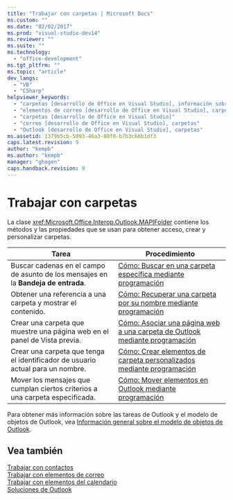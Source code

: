 ```yaml
---
title: "Trabajar con carpetas | Microsoft Docs"
ms.custom: ""
ms.date: "02/02/2017"
ms.prod: "visual-studio-dev14"
ms.reviewer: ""
ms.suite: ""
ms.technology: 
  - "office-development"
ms.tgt_pltfrm: ""
ms.topic: "article"
dev_langs: 
  - "VB"
  - "CSharp"
helpviewer_keywords: 
  - "carpetas [desarrollo de Office en Visual Studio], información sobre carpetas de Outlook"
  - "elementos de correo [desarrollo de Office en Visual Studio], carpetas"
  - "carpetas [desarrollo de Office en Visual Studio]"
  - "correo [desarrollo de Office en Visual Studio], carpetas"
  - "Outlook [desarrollo de Office en Visual Studio], carpetas"
ms.assetid: 1379b5cb-5093-46a3-80f0-b7b3c66b1df3
caps.latest.revision: 9
author: "kempb"
ms.author: "kempb"
manager: "ghogen"
caps.handback.revision: 9
---
```

# Trabajar con carpetas
  La clase <xref:Microsoft.Office.Interop.Outlook.MAPIFolder> contiene los métodos y las propiedades que se usan para obtener acceso, crear y personalizar carpetas.  
  
|Tarea|Procedimiento|  
|-----------|-------------------|  
|Buscar cadenas en el campo de asunto de los mensajes en la **Bandeja de entrada**.|[Cómo: Buscar en una carpeta específica mediante programación](../vsto/how-to-programmatically-search-within-a-specific-folder.md)|  
|Obtener una referencia a una carpeta y mostrar el contenido.|[Cómo: Recuperar una carpeta por su nombre mediante programación](../vsto/how-to-programmatically-retrieve-a-folder-by-name.md)|  
|Crear una carpeta que muestre una página web en el panel de Vista previa.|[Cómo: Asociar una página web a una carpeta de Outlook mediante programación](../vsto/how-to-programmatically-associate-a-web-page-with-an-outlook-folder.md)|  
|Crear una carpeta que tenga el identificador de usuario actual para un nombre.|[Cómo: Crear elementos de carpeta personalizados mediante programación](../vsto/how-to-programmatically-create-custom-folder-items.md)|  
|Mover los mensajes que cumplan ciertos criterios a una carpeta especificada.|[Cómo: Mover elementos en Outlook mediante programación](../vsto/how-to-programmatically-move-items-in-outlook.md)|  
  
 Para obtener más información sobre las tareas de Outlook y el modelo de objetos de Outlook, vea [Información general sobre el modelo de objetos de Outlook](../vsto/outlook-object-model-overview.md).  
  
## Vea también  
 [Trabajar con contactos](../vsto/working-with-contact-items.md)   
 [Trabajar con elementos de correo](../vsto/working-with-mail-items.md)   
 [Trabajar con elementos del calendario](../vsto/working-with-calendar-items.md)   
 [Soluciones de Outlook](../vsto/outlook-solutions.md)  
  
  